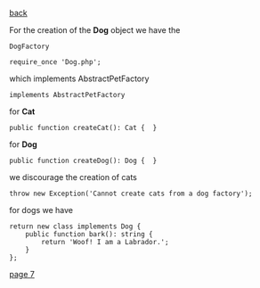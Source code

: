 [back](./page05.md)

For the creation of the **Dog** object we have the

```
DogFactory
```

```
require_once 'Dog.php';
```

which implements AbstractPetFactory

```
implements AbstractPetFactory 
```
for **Cat**
```
public function createCat(): Cat {  }
```

for **Dog**

```
public function createDog(): Dog {  }
```

we discourage the creation of cats

```
throw new Exception('Cannot create cats from a dog factory');
```

for dogs we have

```
return new class implements Dog {
    public function bark(): string {
        return 'Woof! I am a Labrador.';
    }
};
```


[page 7](./page07.md)

